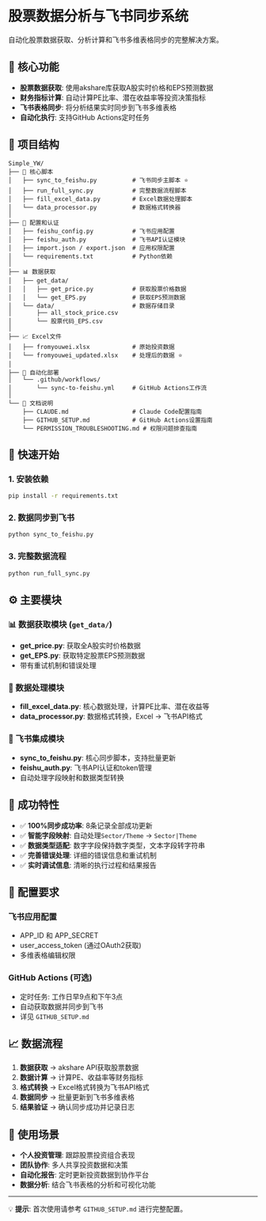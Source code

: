 # 股票数据分析与飞书同步系统

自动化股票数据获取、分析计算和飞书多维表格同步的完整解决方案。

## 🎯 核心功能

- **股票数据获取**: 使用akshare库获取A股实时价格和EPS预测数据
- **财务指标计算**: 自动计算PE比率、潜在收益率等投资决策指标
- **飞书表格同步**: 将分析结果实时同步到飞书多维表格
- **自动化执行**: 支持GitHub Actions定时任务

## 📁 项目结构

```
Simple_YW/
├── 📄 核心脚本
│   ├── sync_to_feishu.py          # 飞书同步主脚本 ⭐
│   ├── run_full_sync.py           # 完整数据流程脚本
│   ├── fill_excel_data.py         # Excel数据处理脚本
│   └── data_processor.py          # 数据格式转换器
│
├── 🔧 配置和认证
│   ├── feishu_config.py           # 飞书应用配置
│   ├── feishu_auth.py             # 飞书API认证模块
│   ├── import.json / export.json  # 应用权限配置
│   └── requirements.txt           # Python依赖
│
├── 📊 数据获取
│   ├── get_data/
│   │   ├── get_price.py           # 获取股票价格数据
│   │   └── get_EPS.py             # 获取EPS预测数据
│   └── data/                      # 数据存储目录
│       ├── all_stock_price.csv
│       └── 股票代码_EPS.csv
│
├── 📈 Excel文件
│   ├── fromyouwei.xlsx            # 原始投资数据
│   └── fromyouwei_updated.xlsx    # 处理后的数据 ⭐
│
├── 🤖 自动化部署
│   └── .github/workflows/
│       └── sync-to-feishu.yml     # GitHub Actions工作流
│
└── 📖 文档说明
    ├── CLAUDE.md                  # Claude Code配置指南
    ├── GITHUB_SETUP.md            # GitHub Actions设置指南
    └── PERMISSION_TROUBLESHOOTING.md # 权限问题排查指南
```

## 🚀 快速开始

### 1. 安装依赖
```bash
pip install -r requirements.txt
```

### 2. 数据同步到飞书
```bash
python sync_to_feishu.py
```

### 3. 完整数据流程
```bash
python run_full_sync.py
```

## ⚙️ 主要模块

### 📊 数据获取模块 (`get_data/`)
- **get_price.py**: 获取全A股实时价格数据
- **get_EPS.py**: 获取特定股票EPS预测数据
- 带有重试机制和错误处理

### 🔄 数据处理模块
- **fill_excel_data.py**: 核心数据处理，计算PE比率、潜在收益等
- **data_processor.py**: 数据格式转换，Excel → 飞书API格式

### 🔗 飞书集成模块
- **sync_to_feishu.py**: 核心同步脚本，支持批量更新
- **feishu_auth.py**: 飞书API认证和token管理
- 自动处理字段映射和数据类型转换

## 🎉 成功特性

- ✅ **100%同步成功率**: 8条记录全部成功更新
- ✅ **智能字段映射**: 自动处理`Sector/Theme` → `Sector|Theme`
- ✅ **数据类型适配**: 数字字段保持数字类型，文本字段转字符串
- ✅ **完善错误处理**: 详细的错误信息和重试机制
- ✅ **实时调试信息**: 清晰的执行过程和结果报告

## 🔧 配置要求

### 飞书应用配置
- APP_ID 和 APP_SECRET
- user_access_token (通过OAuth2获取)
- 多维表格编辑权限

### GitHub Actions (可选)
- 定时任务: 工作日早9点和下午3点
- 自动获取数据并同步到飞书
- 详见 `GITHUB_SETUP.md`

## 📈 数据流程

1. **数据获取** → akshare API获取股票数据
2. **数据计算** → 计算PE、收益率等财务指标  
3. **格式转换** → Excel格式转换为飞书API格式
4. **数据同步** → 批量更新到飞书多维表格
5. **结果验证** → 确认同步成功并记录日志

## 🎯 使用场景

- **个人投资管理**: 跟踪股票投资组合表现
- **团队协作**: 多人共享投资数据和决策
- **自动化报告**: 定时更新投资数据到协作平台
- **数据分析**: 结合飞书表格的分析和可视化功能

---

💡 **提示**: 首次使用请参考 `GITHUB_SETUP.md` 进行完整配置。